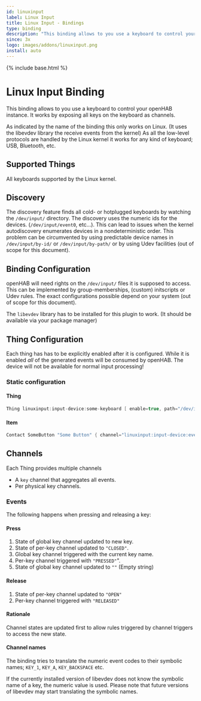 ```yaml
---
id: linuxinput
label: Linux Input
title: Linux Input - Bindings
type: binding
description: "This binding allows to you use a keyboard to control your openHAB instance."
since: 3x
logo: images/addons/linuxinput.png
install: auto
---
```


<!-- Attention authors: Do not edit directly. Please add your changes to the appropriate source repository -->

{% include base.html %}

<AddonLogo />

# Linux Input Binding

This binding allows to you use a keyboard to control your openHAB instance.
It works by exposing all keys on the keyboard as channels.

As indicated by the name of the binding this only works on Linux.
(It uses the libevdev library the receive events from the kernel)
As all the low-level protocols are handled by the Linux kernel it works for any
kind of keyboard; USB, Bluetooth, etc.

## Supported Things

All keyboards supported by the Linux kernel.

## Discovery

The discovery feature finds all cold- or hotplugged keyboards by watching the
`/dev/input/` directory.
The discovery uses the numeric ids for the devices. (`/dev/input/event0`,
etc...).
This can lead to issues when the kernel autodiscovery enumerates devices in a
nondeterministic order. This problem can be circumvented by using predictable
device names in `/dev/input/by-id/` or `/dev/input/by-path/` or by using Udev
facilities (out of scope for this document).

## Binding Configuration

openHAB will need rights on the `/dev/input/` files it is supposed to access.
This can be implemented by group-memberships, (custom) initscripts or Udev
rules.
The exact configurations possible depend on your system (out of scope for this document).

The `libevdev` library has to be installed for this plugin to work.
(It should be available via your package manager)

## Thing Configuration

Each thing has has to be explicitly enabled after it is configured.
While it is enabled _all_ of the generated events will be consumed by openHAB.
The device will not be available for normal input processing!

### Static configuration

#### Thing

```java
Thing linuxinput:input-device:some-keyboard [ enable=true, path="/dev/input/eventXX" ]
```

#### Item

```java
Contact SomeButton "Some Button" { channel="linuxinput:input-device:event17:keypresses#KEY_0" }
```

## Channels

Each Thing provides multiple channels

- A `key` channel that aggregates all events.
- Per physical key channels.

### Events

The following happens when pressing and releasing a key:

#### Press

1. State of global key channel updated to new key.
1. State of per-key channel updated to `"CLOSED"`.
1. Global key channel triggered with the current key name.
1. Per-key channel triggered with `"PRESSED"`".
1. State of global key channel updated to `""` (Empty string)

#### Release

1. State of per-key channel updated to `"OPEN"`
1. Per-key channel triggered with `"RELEASED"`

#### Rationale

Channel states are updated first to allow rules triggered by channel triggers to access the new state.

#### Channel names

The binding tries to translate the numeric event codes to their symbolic names; `KEY_1`, `KEY_A`, `KEY_BACKSPACE` etc.

If the currently installed version of libevdev does not know the symbolic name of a key, the numeric value is used.
Please note that future versions of libevdev may start translating the symbolic names.

